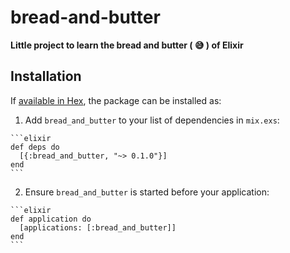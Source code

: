 # bread-and-butter

**Little project to learn the bread and butter ( :sweat_smile: ) of Elixir**

## Installation

If [available in Hex](https://hex.pm/docs/publish), the package can be installed as:

  1. Add `bread_and_butter` to your list of dependencies in `mix.exs`:

    ```elixir
    def deps do
      [{:bread_and_butter, "~> 0.1.0"}]
    end
    ```

  2. Ensure `bread_and_butter` is started before your application:

    ```elixir
    def application do
      [applications: [:bread_and_butter]]
    end
    ```

